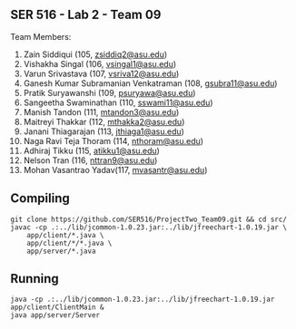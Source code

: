 ## SER 516 - Lab 2 - Team 09

Team Members:
1. Zain Siddiqui (105, zsiddiq2@asu.edu)
2. Vishakha Singal (106, vsingal1@asu.edu)
3. Varun Srivastava (107, vsriva12@asu.edu)
4. Ganesh Kumar Subramanian Venkatraman (108, gsubra11@asu.edu)
5. Pratik Suryawanshi (109, psuryawa@asu.edu)
6. Sangeetha Swaminathan (110, sswami11@asu.edu)
7. Manish Tandon (111, mtandon3@asu.edu)
8. Maitreyi Thakkar (112, mthakka2@asu.edu) 
9. Janani Thiagarajan (113, jthiaga1@asu.edu)
10. Naga Ravi Teja Thoram (114, nthoram@asu.edu)
11. Adhiraj Tikku (115, atikku1@asu.edu)
12. Nelson Tran (116, nttran9@asu.edu)
13. Mohan Vasantrao Yadav(117, mvasantr@asu.edu)

## Compiling

```
git clone https://github.com/SER516/ProjectTwo_Team09.git && cd src/
javac -cp .:../lib/jcommon-1.0.23.jar:../lib/jfreechart-1.0.19.jar \
    app/client/*.java \
    app/client/*/*.java \
    app/server/*.java
```

## Running

```
java -cp .:../lib/jcommon-1.0.23.jar:../lib/jfreechart-1.0.19.jar app/client/ClientMain &
java app/server/Server
```
